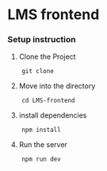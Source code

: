 # LMS frontend

### Setup instruction

1. Clone the Project

``` 
    git clone
```

2. Move into the directory

```
    cd LMS-frontend
```

3. install dependencies

```
    npm install
```

4. Run the server

```
    npm run dev
```